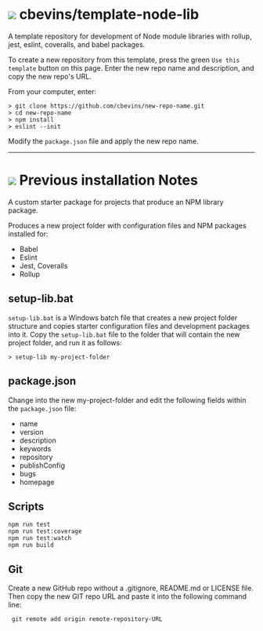 #  ![](favicon.png) cbevins/template-node-lib

A template repository for development of Node module libraries with rollup, jest, eslint, coveralls, and babel packages.

To create a new repository from this template, press the green `Use this template` button on this page.  Enter the new repo name and description, and copy the new repo's URL.

From your computer, enter:
```
> git clone https://github.com/cbevins/new-repo-name.git
> cd new-repo-name
> npm install
> eslint --init
```

Modify the `package.json` file and apply the new repo name.

---

#  ![](favicon.png) Previous installation Notes

A custom starter package for projects that produce an NPM library package.

Produces a new project folder with configuration files and NPM packages installed for:
- Babel
- Eslint
- Jest, Coveralls
- Rollup


## setup-lib.bat

`setup-lib.bat` is a Windows batch file that creates a new project folder structure and copies starter configuration files and development packages into it.  Copy the `setup-lib.bat` file to the folder that will contain the new project folder, and run it as follows:
```
> setup-lib my-project-folder
```

## package.json

Change into the new my-project-folder and edit the following fields within the `package.json` file:
- name
- version
- description
- keywords
- repository
- publishConfig
- bugs
- homepage

## Scripts
```
npm run test
npm run test:coverage
npm run test:watch
npm run build
```

## Git

Create a new GitHub repo without a .gitignore, README.md or LICENSE file.  Then copy the new GIT repo URL and paste it into the following command line:
```
 git remote add origin remote-repository-URL
 ```
